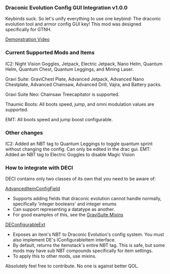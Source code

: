 ### Draconic Evolution Config GUI Integration v1.0.0
Keybinds suck. So let's unify everything to use one keybind: The draconic evolution tool and armor config GUI key! This mod was designed specifically for GTNH.

[Demonstration Video](https://www.youtube.com/watch?v=3MJpmwVm7-U)

### Current Supported Mods and Items
IC2: Night Vision Goggles, Jetpack, Electric Jetpack, Nano Helm, Quantum Helm, Quantum Chest, Quantum Leggings, and Mining Laser.

Gravi Suite: GraviChest Plate, Advanced Jetpack, Advanced Nano Chestplate, Advanced Chainsaw, Advanced Drill, Vajra, and Battery packs.

Gravi Suite Neo: Chainsaw Treecapitator is supported.

Thaumic Boots: All boots speed, jump, and omni modulation values are supported.

EMT: All boots speed and jump boost configurable.

### Other changes
IC2: Added an NBT tag to Quantum Leggings to toggle quantum sprint without changing the config. Can only be edited in the drac gui.
EMT: Added an NBT tag to Electric Goggles to disable Magic Vision

### How to integrate with DECI
DECI contains only two classes of its own that you need to be aware of:

[AdvancedItemConfigField](https://github.com/Drathonix/DEConfig-Integration/blob/main/src/main/java/com/drathonix/deconfigintegration/bridge/AdvancedItemConfigField.java)
* Supports adding fields that draconic evolution cannot handle normally, specifically 'integer booleans' and integer enums
* Can support representing a datatype as another.
* For good examples of this, see the [GraviSuite Mixins](https://github.com/Drathonix/DEConfig-Integration/tree/main/src/main/java/com/drathonix/deconfigintegration/mixins/gravisuite)

[DEConfigurableExt](https://github.com/Drathonix/DEConfig-Integration/blob/main/src/main/java/com/drathonix/deconfigintegration/bridge/DEConfigurableExt.java)
* Exposes an item's NBT to Draconic Evolution's config system. You must also implement DE's IConfigurableItem interface.
* By default, returns the itemstack's entire NBT tag. This is safe, but some mods may have sub NBT compounds specifically for item settings.
* To apply this to other mods, use mixins.

Absolutely feel free to contribute. No one is against better QOL.

